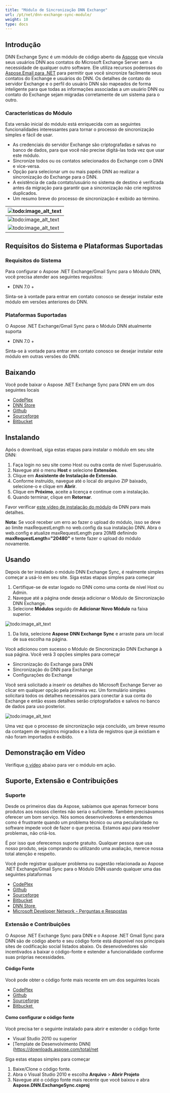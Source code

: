 ```yaml
---
title: "Módulo de Sincronização DNN Exchange"
url: /pt/net/dnn-exchange-sync-module/
weight: 10
type: docs
---
```



## **Introdução**
DNN Exchange Sync é um módulo de código aberto da [Aspose](http://www.aspose.com/) que vincula seus usuários DNN aos contatos do Microsoft Exchange Server sem a necessidade de qualquer outro software. Ele utiliza recursos poderosos do [Aspose.Email para .NET](http://www.aspose.com/.net/email-component.aspx) para permitir que você sincronize facilmente seus contatos do Exchange e usuários do DNN. Os detalhes de contato do servidor Exchange e o perfil do usuário DNN são mapeados de forma inteligente para que todas as informações associadas a um usuário DNN ou contato do Exchange sejam migradas corretamente de um sistema para o outro.
### **Características do Módulo**
Esta versão inicial do módulo está enriquecida com as seguintes funcionalidades interessantes para tornar o processo de sincronização simples e fácil de usar.

- As credenciais do servidor Exchange são criptografadas e salvas no banco de dados, para que você não precise digitá-las toda vez que usar este módulo.
- Sincronize todos ou os contatos selecionados do Exchange com o DNN e vice-versa.
- Opção para selecionar um ou mais papéis DNN ao realizar a sincronização do Exchange para o DNN.
- A existência de cada contato/usuário no sistema de destino é verificada antes da migração para garantir que a sincronização não crie registros duplicados.
- Um resumo breve do processo de sincronização é exibido ao término.

|![todo:image_alt_text](http://www.aspose.com/blogs/wp-content/uploads/2014/07/DNN-Exchange-Sync-home.png)|
| :- |
|![todo:image_alt_text](http://www.aspose.com/blogs/wp-content/uploads/2014/07/Exchange-to-DNN-Sync.png)|
|![todo:image_alt_text](http://www.aspose.com/blogs/wp-content/uploads/2014/07/DNN-to-Exchange-Sync.png)|
## **Requisitos do Sistema e Plataformas Suportadas**
### **Requisitos do Sistema**
Para configurar o Aspose .NET Exchange/Gmail Sync para o Módulo DNN, você precisa atender aos seguintes requisitos:

- DNN 7.0 +

Sinta-se à vontade para entrar em contato conosco se desejar instalar este módulo em versões anteriores do DNN.
### **Plataformas Suportadas**
O Aspose .NET Exchange/Gmail Sync para o Módulo DNN atualmente suporta

- DNN 7.0 +

Sinta-se à vontade para entrar em contato conosco se desejar instalar este módulo em outras versões do DNN.
## **Baixando**
Você pode baixar o Aspose .NET Exchange Sync para DNN em um dos seguintes locais

- [CodePlex ](https://asposednn.codeplex.com/releases)
- [DNN Store ](http://store.dnnsoftware.com/home/product-details/dnn-exchange-sync-2-way-link-between-dnn-and-microsoft-exchange-server)
- [Github ](https://github.com/asposemarketplace/Aspose_for_DNN/releases)
- [Sourceforge ](https://sourceforge.net/projects/asposednn/files/)
- [Bitbucket ](https://bitbucket.org/asposemarketplace/aspose-for-dnn/downloads)
## **Instalando**
Após o download, siga estas etapas para instalar o módulo em seu site DNN:

1. Faça login no seu site como Host ou outra conta de nível Superusuário.
1. Navegue até o menu **Host** e selecione **Extensões**.
1. Clique em **Assistente de Instalação de Extensão**.
1. Conforme instruído, navegue até o local do arquivo ZIP baixado, selecione-o e clique em **Abrir**.
1. Clique em **Próximo**, aceite a licença e continue com a instalação.
1. Quando terminar, clique em **Retornar**.

Favor verificar [este vídeo de instalação do módulo](http://www.dnnsoftware.com/community/learn/video-library/view-video/video/542/view/details/how-to-install-a-module-in-dotnetnuke-7) da DNN para mais detalhes.

**Nota:** Se você receber um erro ao fazer o upload do módulo, isso se deve ao limite maxRequestLength no web.config da sua instalação DNN. Abra o web.config e atualize maxRequestLength para 20MB definindo **maxRequestLength="20480"** e tente fazer o upload do módulo novamente.
## **Usando**
Depois de ter instalado o módulo DNN Exchange Sync, é realmente simples começar a usá-lo em seu site. Siga estas etapas simples para começar

1. Certifique-se de estar logado no DNN como uma conta de nível Host ou Admin.
1. Navegue até a página onde deseja adicionar o Módulo de Sincronização DNN Exchange.
1. Selecione **Módulos** seguido de **Adicionar Novo Módulo** na faixa superior.

![todo:image_alt_text](http://www.aspose.com/blogs/wp-content/uploads/2014/07/DNN-Exchange-Sync-add-module-to-page.png)

1. Da lista, selecione **Aspose** **DNN Exchange Sync** e arraste para um local de sua escolha na página.

Você adicionou com sucesso o Módulo de Sincronização DNN Exchange à sua página. Você verá 3 opções simples para começar

- Sincronização do Exchange para DNN
- Sincronização do DNN para Exchange
- Configurações do Exchange

Você será solicitado a inserir os detalhes do Microsoft Exchange Server ao clicar em qualquer opção pela primeira vez. Um formulário simples solicitará todos os detalhes necessários para conectar à sua conta do Exchange e então esses detalhes serão criptografados e salvos no banco de dados para uso posterior.

![todo:image_alt_text](http://www.aspose.com/blogs/wp-content/uploads/2014/07/DNN-Exchange-Sync-Exchange-Server-Details.png)


Uma vez que o processo de sincronização seja concluído, um breve resumo da contagem de registros migrados e a lista de registros que já existiam e não foram importados é exibido.
## **Demonstração em Vídeo**
Verifique [o vídeo](https://www.youtube.com/watch?v=LqEiYz287GA) abaixo para ver o módulo em ação.
## **Suporte, Extensão e Contribuições**
### **Suporte**
Desde os primeiros dias da Aspose, sabíamos que apenas fornecer bons produtos aos nossos clientes não seria o suficiente. Também precisávamos oferecer um bom serviço. Nós somos desenvolvedores e entendemos como é frustrante quando um problema técnico ou uma peculiaridade no software impede você de fazer o que precisa. Estamos aqui para resolver problemas, não criá-los.

É por isso que oferecemos suporte gratuito. Qualquer pessoa que usa nosso produto, seja comprando ou utilizando uma avaliação, merece nossa total atenção e respeito.

Você pode registrar qualquer problema ou sugestão relacionada ao Aspose .NET Exchange/Gmail Sync para o Módulo DNN usando qualquer uma das seguintes plataformas

- [CodePlex ](https://asposednn.codeplex.com/workitem/list/basic)
- [Github ](https://github.com/asposemarketplace/Aspose_for_DNN/issues)
- [Sourceforge ](https://sourceforge.net/p/asposednn/tickets/)
- [Bitbucket ](https://bitbucket.org/asposemarketplace/aspose-for-dnn/issues?status=new&status=open)
- [DNN Store ](http://store.dnnsoftware.com/help-center/help-desk/ticket-entry/packageid/33341)
- [Microsoft Developer Network - Perguntas e Respostas ](https://code.msdn.microsoft.com/DNN-Exchange-Sync-2-Way-fab0339b/view/Discussions#content)
### **Extensão e Contribuições**
O Aspose .NET Exchange Sync para DNN e o Aspose .NET Gmail Sync para DNN são de código aberto e seu código fonte está disponível nos principais sites de codificação social listados abaixo. Os desenvolvedores são incentivados a baixar o código-fonte e estender a funcionalidade conforme suas próprias necessidades.
#### **Código Fonte**
Você pode obter o código fonte mais recente em um dos seguintes locais

- [CodePlex ](https://asposednn.codeplex.com/SourceControl/latest)
- [Github ](https://github.com/asposemarketplace/Aspose_for_DNN)
- [Sourceforge ](https://sourceforge.net/p/asposednn/code/ci/master/tree/)
- [Bitbucket ](https://bitbucket.org/asposemarketplace/aspose-for-dnn/src)
#### **Como configurar o código fonte**
Você precisa ter o seguinte instalado para abrir e estender o código fonte

- Visual Studio 2010 ou superior
- [Template de Desenvolvimento DNN](https://downloads.aspose.com/total/net

Siga estas etapas simples para começar

1. Baixe/Clone o código fonte.
1. Abra o Visual Studio 2010 e escolha **Arquivo** > **Abrir Projeto**
1. Navegue até o código fonte mais recente que você baixou e abra **Aspose.DNN.ExchangeSync.csproj**